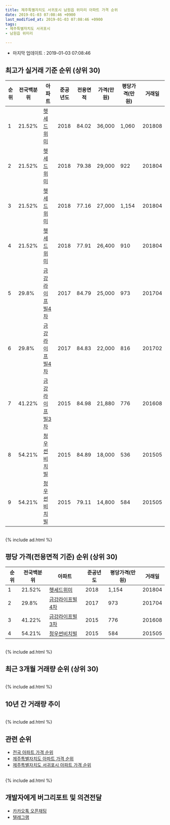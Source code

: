 ```yaml
---
title: 제주특별자치도 서귀포시 남원읍 위미리 아파트 가격 순위
date: 2019-01-03 07:08:46 +0900
last_modified_at: 2019-01-03 07:08:46 +0900
tags:
- 제주특별자치도 서귀포시
- 남원읍 위미리

---
```


* 마지막 업데이트 : 2019-01-03 07:08:46

## 최고가 실거래 기준 순위 (상위 30)


|순위|전국백분위|아파트|준공년도|전용면적|가격(만원)|평당가격(만원)|거래일|
|---|---|---|---|---|---|---|---|
|1|21.52%|[헷세드위미](https://search.naver.com/search.naver?query=%EC%A0%9C%EC%A3%BC%ED%8A%B9%EB%B3%84%EC%9E%90%EC%B9%98%EB%8F%84+%EC%84%9C%EA%B7%80%ED%8F%AC%EC%8B%9C+%EB%82%A8%EC%9B%90%EC%9D%8D+%EC%9C%84%EB%AF%B8%EB%A6%AC+%ED%97%B7%EC%84%B8%EB%93%9C%EC%9C%84%EB%AF%B8)|2018|84.02|36,000|1,060|201808|
|2|21.52%|[헷세드위미](https://search.naver.com/search.naver?query=%EC%A0%9C%EC%A3%BC%ED%8A%B9%EB%B3%84%EC%9E%90%EC%B9%98%EB%8F%84+%EC%84%9C%EA%B7%80%ED%8F%AC%EC%8B%9C+%EB%82%A8%EC%9B%90%EC%9D%8D+%EC%9C%84%EB%AF%B8%EB%A6%AC+%ED%97%B7%EC%84%B8%EB%93%9C%EC%9C%84%EB%AF%B8)|2018|79.38|29,000|922|201804|
|3|21.52%|[헷세드위미](https://search.naver.com/search.naver?query=%EC%A0%9C%EC%A3%BC%ED%8A%B9%EB%B3%84%EC%9E%90%EC%B9%98%EB%8F%84+%EC%84%9C%EA%B7%80%ED%8F%AC%EC%8B%9C+%EB%82%A8%EC%9B%90%EC%9D%8D+%EC%9C%84%EB%AF%B8%EB%A6%AC+%ED%97%B7%EC%84%B8%EB%93%9C%EC%9C%84%EB%AF%B8)|2018|77.16|27,000|1,154|201804|
|4|21.52%|[헷세드위미](https://search.naver.com/search.naver?query=%EC%A0%9C%EC%A3%BC%ED%8A%B9%EB%B3%84%EC%9E%90%EC%B9%98%EB%8F%84+%EC%84%9C%EA%B7%80%ED%8F%AC%EC%8B%9C+%EB%82%A8%EC%9B%90%EC%9D%8D+%EC%9C%84%EB%AF%B8%EB%A6%AC+%ED%97%B7%EC%84%B8%EB%93%9C%EC%9C%84%EB%AF%B8)|2018|77.91|26,400|910|201804|
|5|29.8%|[금강라이프빌4차](https://search.naver.com/search.naver?query=%EC%A0%9C%EC%A3%BC%ED%8A%B9%EB%B3%84%EC%9E%90%EC%B9%98%EB%8F%84+%EC%84%9C%EA%B7%80%ED%8F%AC%EC%8B%9C+%EB%82%A8%EC%9B%90%EC%9D%8D+%EC%9C%84%EB%AF%B8%EB%A6%AC+%EA%B8%88%EA%B0%95%EB%9D%BC%EC%9D%B4%ED%94%84%EB%B9%8C4%EC%B0%A8)|2017|84.79|25,000|973|201704|
|6|29.8%|[금강라이프빌4차](https://search.naver.com/search.naver?query=%EC%A0%9C%EC%A3%BC%ED%8A%B9%EB%B3%84%EC%9E%90%EC%B9%98%EB%8F%84+%EC%84%9C%EA%B7%80%ED%8F%AC%EC%8B%9C+%EB%82%A8%EC%9B%90%EC%9D%8D+%EC%9C%84%EB%AF%B8%EB%A6%AC+%EA%B8%88%EA%B0%95%EB%9D%BC%EC%9D%B4%ED%94%84%EB%B9%8C4%EC%B0%A8)|2017|84.83|22,000|816|201702|
|7|41.22%|[금강라이프빌3차](https://search.naver.com/search.naver?query=%EC%A0%9C%EC%A3%BC%ED%8A%B9%EB%B3%84%EC%9E%90%EC%B9%98%EB%8F%84+%EC%84%9C%EA%B7%80%ED%8F%AC%EC%8B%9C+%EB%82%A8%EC%9B%90%EC%9D%8D+%EC%9C%84%EB%AF%B8%EB%A6%AC+%EA%B8%88%EA%B0%95%EB%9D%BC%EC%9D%B4%ED%94%84%EB%B9%8C3%EC%B0%A8)|2015|84.98|21,880|776|201608|
|8|54.21%|[청우썬비치빌](https://search.naver.com/search.naver?query=%EC%A0%9C%EC%A3%BC%ED%8A%B9%EB%B3%84%EC%9E%90%EC%B9%98%EB%8F%84+%EC%84%9C%EA%B7%80%ED%8F%AC%EC%8B%9C+%EB%82%A8%EC%9B%90%EC%9D%8D+%EC%9C%84%EB%AF%B8%EB%A6%AC+%EC%B2%AD%EC%9A%B0%EC%8D%AC%EB%B9%84%EC%B9%98%EB%B9%8C)|2015|84.89|18,000|536|201505|
|9|54.21%|[청우썬비치빌](https://search.naver.com/search.naver?query=%EC%A0%9C%EC%A3%BC%ED%8A%B9%EB%B3%84%EC%9E%90%EC%B9%98%EB%8F%84+%EC%84%9C%EA%B7%80%ED%8F%AC%EC%8B%9C+%EB%82%A8%EC%9B%90%EC%9D%8D+%EC%9C%84%EB%AF%B8%EB%A6%AC+%EC%B2%AD%EC%9A%B0%EC%8D%AC%EB%B9%84%EC%B9%98%EB%B9%8C)|2015|79.11|14,800|584|201505|


<br>
{% include ad.html %}
<br>

## 평당 가격(전용면적 기준) 순위 (상위 30)


|순위|전국백분위|아파트|준공년도|평당가격(만원)|거래일|
|---|---|---|---|---|---|
|1|21.52%|[헷세드위미](https://search.naver.com/search.naver?query=%EC%A0%9C%EC%A3%BC%ED%8A%B9%EB%B3%84%EC%9E%90%EC%B9%98%EB%8F%84+%EC%84%9C%EA%B7%80%ED%8F%AC%EC%8B%9C+%EB%82%A8%EC%9B%90%EC%9D%8D+%EC%9C%84%EB%AF%B8%EB%A6%AC+%ED%97%B7%EC%84%B8%EB%93%9C%EC%9C%84%EB%AF%B8)|2018|1,154|201804|
|2|29.8%|[금강라이프빌4차](https://search.naver.com/search.naver?query=%EC%A0%9C%EC%A3%BC%ED%8A%B9%EB%B3%84%EC%9E%90%EC%B9%98%EB%8F%84+%EC%84%9C%EA%B7%80%ED%8F%AC%EC%8B%9C+%EB%82%A8%EC%9B%90%EC%9D%8D+%EC%9C%84%EB%AF%B8%EB%A6%AC+%EA%B8%88%EA%B0%95%EB%9D%BC%EC%9D%B4%ED%94%84%EB%B9%8C4%EC%B0%A8)|2017|973|201704|
|3|41.22%|[금강라이프빌3차](https://search.naver.com/search.naver?query=%EC%A0%9C%EC%A3%BC%ED%8A%B9%EB%B3%84%EC%9E%90%EC%B9%98%EB%8F%84+%EC%84%9C%EA%B7%80%ED%8F%AC%EC%8B%9C+%EB%82%A8%EC%9B%90%EC%9D%8D+%EC%9C%84%EB%AF%B8%EB%A6%AC+%EA%B8%88%EA%B0%95%EB%9D%BC%EC%9D%B4%ED%94%84%EB%B9%8C3%EC%B0%A8)|2015|776|201608|
|4|54.21%|[청우썬비치빌](https://search.naver.com/search.naver?query=%EC%A0%9C%EC%A3%BC%ED%8A%B9%EB%B3%84%EC%9E%90%EC%B9%98%EB%8F%84+%EC%84%9C%EA%B7%80%ED%8F%AC%EC%8B%9C+%EB%82%A8%EC%9B%90%EC%9D%8D+%EC%9C%84%EB%AF%B8%EB%A6%AC+%EC%B2%AD%EC%9A%B0%EC%8D%AC%EB%B9%84%EC%B9%98%EB%B9%8C)|2015|584|201505|


<br>
{% include ad.html %}
<br>

## 최근 3개월 거래량 순위 (상위 30)


<div style="width:100%;">
    <canvas id="deal_count_ranking" height="250"></canvas>
</div>


<script>
new Chart(document.getElementById("deal_count_ranking"), {
    type: 'horizontalBar',
    data: {
        labels: ['헷세드위미'],
        datasets: [{
            label: '실거래 수',
            data: [1],
            borderColor: "rgba(255, 0, 128, 1)",
            backgroundColor: "rgba(255, 0, 128, 0.5)",
            fill: false,
        }]
    },
    options: {
        responsive: true,
        title: {
            display: true,
            text: '최근 3개월 거래량 순위'
        },
        tooltips: {
            mode: 'index',
            intersect: false,
            callbacks: {
                title: function(tooltipItems, data) {
                    return "실거래 수:";
                },
                label: function(tooltipItem, data) {
                    return data.labels[tooltipItem.index] + ": " + tooltipItem.xLabel;
                }
            }
        },
        hover: {
            mode: 'nearest',
            intersect: true
        },
        scales: {
            xAxes: [{
                display: true,
                scaleLabel: {
                    display: true,
                    labelString: '실거래 수'
                },
                ticks: {
                    suggestedMin: 0,
                }
            }],
            yAxes: [{
                display: true,
                ticks: {
                    autoSkip: false,
                    callback: function(value, index, values) {
                        if (value.length > 15)
                            return value.substr(0, 13) + "...";
                        else
                            return value;
                    }
                },
                scaleLabel: {
                    display: false,
                }
            }]
        }
    }
});

</script>


<br>
{% include ad.html %}
<br>

## 10년 간 거래량 추이


<div style="width:100%;">
    <canvas id="deal_progress" height="250"></canvas>
</div>

<script>
new Chart(document.getElementById("deal_progress"), {
    type: 'line',
    data: {
        labels: ['200901','200902','200903','200904','200905','200906','200907','200908','200909','200910','200911','200912','201001','201002','201003','201004','201005','201006','201007','201008','201009','201010','201011','201012','201101','201102','201103','201104','201105','201106','201107','201108','201109','201110','201111','201112','201201','201202','201203','201204','201205','201206','201207','201208','201209','201210','201211','201212','201301','201302','201303','201304','201305','201306','201307','201308','201309','201310','201311','201312','201401','201402','201403','201404','201405','201406','201407','201408','201409','201410','201411','201412','201501','201502','201503','201504','201505','201506','201507','201508','201509','201510','201511','201512','201601','201602','201603','201604','201605','201606','201607','201608','201609','201610','201611','201612','201701','201702','201703','201704','201705','201706','201707','201708','201709','201710','201711','201712','201801','201802','201803','201804','201805','201806','201807','201808','201809','201810','201811','201812','201901'],
        datasets: [{
            label: '실거래 수',
            pointRadius: 1,
            data: [0, 0, 0, 0, 0, 0, 0, 0, 0, 0, 0, 0, 0, 0, 0, 0, 0, 0, 0, 0, 0, 0, 0, 0, 0, 0, 0, 0, 0, 0, 0, 0, 0, 0, 0, 0, 0, 0, 0, 0, 0, 0, 0, 0, 0, 0, 0, 0, 0, 0, 0, 0, 0, 0, 0, 0, 0, 0, 0, 0, 0, 0, 0, 0, 0, 0, 0, 0, 0, 0, 0, 0, 0, 0, 0, 0, 10, 0, 0, 0, 1, 0, 0, 0, 0, 0, 0, 0, 0, 0, 0, 2, 0, 0, 0, 0, 1, 1, 0, 1, 0, 0, 0, 1, 0, 0, 0, 0, 0, 0, 1, 7, 3, 3, 2, 2, 0, 2, 0, 1, 0],
            borderColor: "rgba(255, 201, 14, 1)",
            backgroundColor: "rgba(255, 201, 14, 0.5)",
            fill: true,
        }]
    },
    options: {
        responsive: true,
        title: {
            display: true,
            text: '10년간 거래량 추이'
        },
        tooltips: {
            mode: 'index',
            intersect: false,
        },
        hover: {
            mode: 'nearest',
            intersect: true
        },
        scales: {
            xAxes: [{
                display: true,
                scaleLabel: {
                    display: true,
                    labelString: '년/월'
                }
            }],
            yAxes: [{
                display: true,
                ticks: {
                    suggestedMin: 0,
                },
                scaleLabel: {
                    display: true,
                    labelString: '실거래 수'
                }
            }]
        }
    }
});

</script>


<br>
{% include ad.html %}
<br>

## 관련 순위

- [전국 아파트 가격 순위](https://inasie.github.io/apt-ranking/전국)
- [제주특별자치도 아파트 가격 순위](https://inasie.github.io/apt-ranking/제주특별자치도)
- [제주특별자치도 서귀포시 아파트 가격 순위](https://inasie.github.io/apt-ranking/제주특별자치도-서귀포시)


<br>
{% include ad.html %}
<br>

## 개발자에게 버그리포트 및 의견전달

- [카카오톡 오픈채팅](https://open.kakao.com/o/gLJUAP4)
- [텔레그램](https://t.me/inasie)

